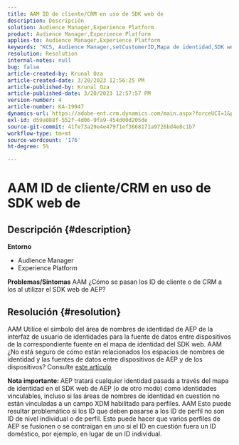```yaml
---
title: AAM ID de cliente/CRM en uso de SDK web de
description: Descripción
solution: Audience Manager,Experience Platform
product: Audience Manager,Experience Platform
applies-to: Audience Manager,Experience Platform
keywords: "KCS, Audience Manager,setCustomerID,Mapa de identidad,SDK web,AEP,ID de CRM"
resolution: Resolution
internal-notes: null
bug: false
article-created-by: Krunal Oza
article-created-date: 3/20/2023 12:56:25 PM
article-published-by: Krunal Oza
article-published-date: 3/20/2023 12:57:57 PM
version-number: 4
article-number: KA-19947
dynamics-url: https://adobe-ent.crm.dynamics.com/main.aspx?forceUCI=1&pagetype=entityrecord&etn=knowledgearticle&id=b01f319b-1ec7-ed11-b597-6045bd006239
exl-id: d59a088f-552f-4d06-9fa9-454d00d205de
source-git-commit: 41fe73a29e4e479f1ef3668171a9726bd4e8c1b7
workflow-type: tm+mt
source-wordcount: '176'
ht-degree: 5%

---
```


# AAM ID de cliente/CRM en uso de SDK web de

## Descripción {#description}

<b>Entorno</b>
- Audience Manager
- Experience Platform



<b>Problemas/Síntomas</b>
AAM ¿Cómo se pasan los ID de cliente o de CRM a los al utilizar el SDK web de AEP?


## Resolución {#resolution}


AAM Utilice el símbolo del área de nombres de identidad de AEP de la interfaz de usuario de identidades para la fuente de datos entre dispositivos de la correspondiente fuente en el mapa de identidad del SDK web. AAM ¿No está seguro de cómo están relacionados los espacios de nombres de identidad y las fuentes de datos entre dispositivos de AEP y de los dispositivos? Consulte [este artículo](https://experienceleague.adobe.com/docs/experience-cloud-kcs/kbarticles/KA-21305.html?lang=es)

<b>Nota importante: </b>AEP tratará cualquier identidad pasada a través del mapa de identidad en el SDK web de AEP (o de otro modo) como identidades vinculables, incluso si las áreas de nombres de identidad en cuestión no están vinculadas a un campo XDM habilitado para perfiles. AAM Esto puede resultar problemático si los ID que deben pasarse a los ID de perfil no son ID de nivel individual o de perfil. Esto puede hacer que varios perfiles de AEP se fusionen o se contraigan en uno si el ID en cuestión fuera un ID doméstico, por ejemplo, en lugar de un ID individual.
